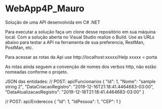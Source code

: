 # WebApp4P_Mauro

Solução de uma API desenvolvida em C# .NET 

Para executar a solução faça um clone desse repositório em sua máquina local.
Com a solução aberta no Visual Studio realize o Build.
Use as URLs abaixo para testar a API na ferramenta de sua preferencia, RestMan, PostMan, etc.

Para acessar as rotas da Api use http://localhost:xxxxx/Help
xxxxx = porta

As rotas ainda seguem a convenção de nomes dos verbos http, não estão nomeadas conforme o projeto.

JSON das entidades:
// POST: api/Funcionarios
{
  "Id": 1,
  "Nome": "sample string 2",
  "DataCriacaoRegistro": "2019-12-16T21:18:41.4464683-03:00",
  "DataAtualizacaoRegistro": "2019-12-16T21:18:41.4464683-03:00"
}

// POST: api/Enderecos
 {
   "Id": 1,
   "IdPessoa": 1,
   "CEP": 1
 }
